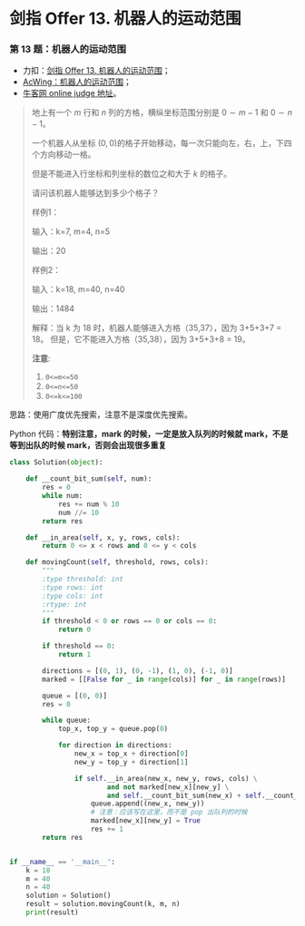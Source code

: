 # 剑指 Offer 13. 机器人的运动范围

### 第 13 题：机器人的运动范围

+ 力扣：[剑指 Offer 13. 机器人的运动范围](https://leetcode-cn.com/problems/ji-qi-ren-de-yun-dong-fan-wei-lcof/)；
+ [AcWing：机器人的运动范围](https://www.acwing.com/problem/content/22/)；
+ [牛客网 online judge 地址](https://www.nowcoder.com/practice/623a5ac0ea5b4e5f95552655361ae0a8?tpId=13&tqId=11203&tPage=3&rp=3&ru=/ta/coding-interviews&qru=/ta/coding-interviews/question-ranking)。



> 地上有一个 $m$ 行和 $n$ 列的方格，横纵坐标范围分别是 $0∼m−1$ 和 $0∼n−1$。
>
> 一个机器人从坐标 $(0,0)$的格子开始移动，每一次只能向左，右，上，下四个方向移动一格。
>
> 但是不能进入行坐标和列坐标的数位之和大于 $k$ 的格子。
>
> 请问该机器人能够达到多少个格子？
>
> 样例1：
>
> 输入：k=7, m=4, n=5
> 
> 输出：20
>
> 样例2：
>
> 输入：k=18, m=40, n=40
> 
> 输出：1484
> 
> 解释：当 k 为 18 时，机器人能够进入方格（35,37），因为 3+5+3+7 = 18。
>    但是，它不能进入方格（35,38），因为 3+5+3+8 = 19。
>
> **注意**:
>
> 1. `0<=m<=50`
> 2. `0<=n<=50`
> 3. `0<=k<=100`

思路：使用广度优先搜索，注意不是深度优先搜索。

Python 代码：**特别注意，mark 的时候，一定是放入队列的时候就 mark，不是等到出队的时候 mark，否则会出现很多重复**

```python
class Solution(object):

    def __count_bit_sum(self, num):
        res = 0
        while num:
            res += num % 10
            num //= 10
        return res

    def __in_area(self, x, y, rows, cols):
        return 0 <= x < rows and 0 <= y < cols

    def movingCount(self, threshold, rows, cols):
        """
        :type threshold: int
        :type rows: int
        :type cols: int
        :rtype: int
        """
        if threshold < 0 or rows == 0 or cols == 0:
            return 0

        if threshold == 0:
            return 1

        directions = [(0, 1), (0, -1), (1, 0), (-1, 0)]
        marked = [[False for _ in range(cols)] for _ in range(rows)]

        queue = [(0, 0)]
        res = 0

        while queue:
            top_x, top_y = queue.pop(0)

            for direction in directions:
                new_x = top_x + direction[0]
                new_y = top_y + direction[1]

                if self.__in_area(new_x, new_y, rows, cols) \
                        and not marked[new_x][new_y] \
                        and self.__count_bit_sum(new_x) + self.__count_bit_sum(new_y) <= threshold:
                    queue.append((new_x, new_y))
                    # 注意：应该写在这里，而不是 pop 出队列的时候
                    marked[new_x][new_y] = True
                    res += 1
        return res


if __name__ == '__main__':
    k = 18
    m = 40
    n = 40
    solution = Solution()
    result = solution.movingCount(k, m, n)
    print(result)
```

<script src='https://cdnjs.cloudflare.com/ajax/libs/mathjax/2.7.5/MathJax.js?config=TeX-MML-AM_CHTML' async></script>

<script type="text/x-mathjax-config">
MathJax.Hub.Config({
tex2jax: {
  inlineMath: [['$','$'], ['\\(','\\)']],
  processEscapes: true
  },
displayAlign : "left",
TeX: {
        equationNumbers: {
            autoNumber: "all",
            useLabelIds: true
        }
    },
    "HTML-CSS": {
        linebreaks: {
            automatic: true
        },
        scale: 100,
        styles: {
          ".MathJax_Display": {
            "text-align": "left",
            "width" : "auto",
            "margin": "10px 0px 10px 0px !important",
            "background-color": "#f5f5f5 !important",
            "border-radius": "3px !important",
            border:  "1px solid #ccc !important",
            padding: "5px 5px 5px 5px !important"
          },
          ".MathJax": {
            "background-color": "#f5f5f5 !important",
            padding: "2px 2px 2px 2px !important"
          }
        }
    },
    SVG: {
        linebreaks: {
            automatic: true
        }
    }
});
</script>